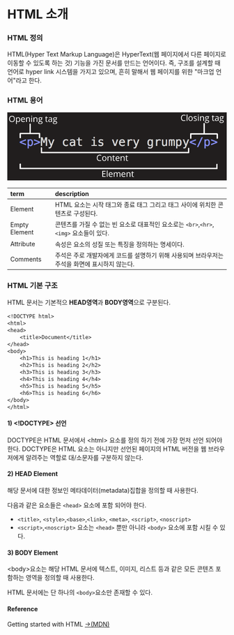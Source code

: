 # HTML 소개

### HTML 정의

HTML\(Hyper Text Markup Language\)은 HyperText\(웹 페이지에서 다른 페이지로 이동할 수 있도록 하는 것\) 기능을 가진 문서를 만드는 언어이다. 즉, 구조를 설계할 때 언어로 hyper link  시스템을 가지고 있으며, 흔히 말해서 웹 페이지를 위한 "마크업 언어"라고 한다.

### HTML 용어

![HTML &#xC6A9;&#xC5B4;](../.gitbook/assets/grumpy-cat-small.png)

| term | description |
| :--- | :--- |
| Element | HTML 요소는 시작 태그와 종료 태그 그리고 태그 사이에 위치한 콘텐츠로 구성된다. |
| Empty Element | 콘텐츠를 가질 수 없는 빈 요소로 대표적인 요소로는 `<br>`,`<hr>`,`<img>` 요소들이 있다. |
| Attribute | 속성은 요소의 성질 또는 특징을 정의하는 명세이다.  |
| Comments | 주석은 주로 개발자에게 코드를 설명하기 위해 사용되며 브라우저는 주석을 화면에 표시하지 않는다. |

### HTML 기본 구조

HTML 문서는 기본적으 **HEAD영역**과 **BODY영역**으로  구분된다.

```markup
<!DOCTYPE html>
<html>
<head>
	<title>Document</title>
</head>
<body>
	<h1>This is heading 1</h1>
	<h2>This is heading 2</h2>
	<h3>This is heading 3</h3>
	<h4>This is heading 4</h4>
	<h5>This is heading 5</h5>
	<h6>This is heading 6</h6>
</body>
</html>
```

#### 1\) &lt;!DOCTYPE&gt; 선언

DOCTYPE은 HTML 문서에서 &lt;html&gt; 요소를 정의 하기 전에 가장 먼저 선언 되어야 한다. DOCTYPE은 HTML 요소는 아니지만 선언된 페이지의 HTML 버전을 웹 브라우저에게 알려주는 역할로 대/소문자를 구분하지 않는다.

#### 2\) HEAD Element

해당 문서에 대한 정보인 메타데이터\(metadata\)집합을 정의할 때 사용한다. 

다음과 같은 요소들은 `<head>` 요소에 포함 되어야 한다.

* `<title>`, `<style>`,`<base>`,`<link>`, `<meta>`, `<script>`, `<noscript>`
* `<script>`,`<noscript>` 요소는 `<head>` 뿐만 아니라 `<body>` 요소에 포함 시킬 수 있다.

#### 3\) BODY Element

&lt;body&gt;요소는 해당 HTML 문서에 텍스트, 이미지, 리스트 등과 같은 모든 콘텐츠 포함하는 영역을 정의할 때 사용한다.

HTML 문서에는 단 하나의 `<body>`요소만 존재할 수 있다.

#### Reference

Getting started with HTML [→\(MDN\)](https://developer.mozilla.org/en-US/docs/Learn/HTML/Introduction_to_HTML/Getting_started)

### 











